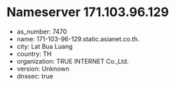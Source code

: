 # Nameserver 171.103.96.129

* as_number: 7470
* name: 171-103-96-129.static.asianet.co.th.
* city: Lat Bua Luang
* country: TH
* organization: TRUE INTERNET Co.,Ltd.
* version: Unknown
* dnssec: true
